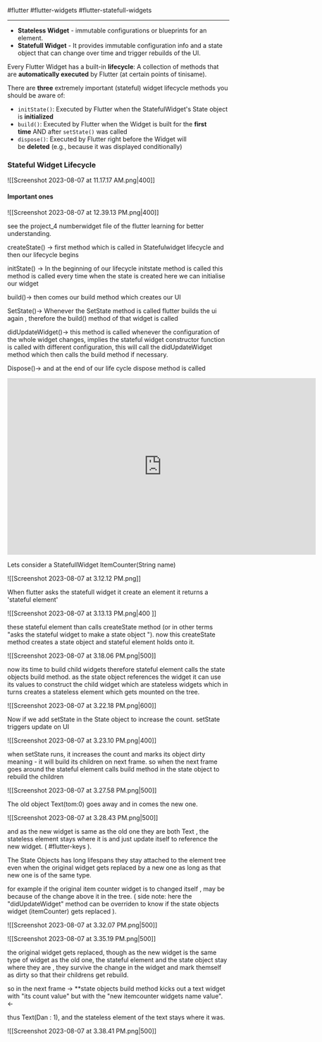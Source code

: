 
#flutter 
#flutter-widgets 
#flutter-statefull-widgets


----

- **Stateless Widget** - immutable configurations or blueprints for an element.
- **Statefull Widget**  - It provides immutable configuration info and a state object that can change over time and trigger rebuilds of the UI.

Every Flutter Widget has a built-in **lifecycle**: A collection of methods that are **automatically executed** by Flutter (at certain points of tinisame).

There are **three** extremely important (stateful) widget lifecycle methods you should be aware of:

- `initState()`: Executed by Flutter when the StatefulWidget's State object is **initialized**    
- `build()`: Executed by Flutter when the Widget is built for the **first time** AND after `setState()` was called
- `dispose()`: Executed by Flutter right before the Widget will be **deleted** (e.g., because it was displayed conditionally)


### Stateful Widget Lifecycle
 
![[Screenshot 2023-08-07 at 11.17.17 AM.png|400]]

#### Important ones 

![[Screenshot 2023-08-07 at 12.39.13 PM.png|400]]

see the project_4 numberwidget file of the flutter learning  for better understanding.

createState() -> 
first method which is called in Statefulwidget lifecycle and then our lifecycle begins

initState() ->
In the beginning of our lifecycle initstate method is called this method is called every time when the state is created here we can initialise our widget

build()->
then comes our build method which creates our UI

SetState()->
Whenever the SetState method is called flutter builds the ui again , therefore the build() method of that widget is called

didUpdateWidget()->
this method is called whenever the configuration of the whole widget changes, implies the stateful widget constructor function is called with different configuration, this will call the didUpdateWidget method  which then calls the build method if necessary.

Dispose()->
and at the end of our life cycle dispose method is called

<iframe width="700" height="400" src="https://www.youtube.com/embed/AqCMFXEmf3w?list=PLOU2XLYxmsIJyiwUPCou_OVTpRIn_8UMd" title="How Stateful Widgets Are Used Best - Flutter Widgets 101 Ep. 2" frameborder="0" allow="accelerometer; autoplay; clipboard-write; encrypted-media; gyroscope; picture-in-picture; web-share" allowfullscreen></iframe>

Lets consider a StatefullWidget ItemCounter(String name) 

![[Screenshot 2023-08-07 at 3.12.12 PM.png]]

When flutter asks the statefull widget it create an element it returns a 'stateful element'

![[Screenshot 2023-08-07 at 3.13.13 PM.png|400 ]]

these stateful element than calls createState method (or in other terms "asks the stateful widget to make a state object "). now this createState method creates a state object and stateful element holds onto it.

![[Screenshot 2023-08-07 at 3.18.06 PM.png|500]]

now its time to build child widgets therefore stateful element calls the state objects build method. as the state object references the widget it can use its values to construct the child widget which are stateless widgets which in turns creates a stateless element which gets mounted on the tree.

![[Screenshot 2023-08-07 at 3.22.18 PM.png|600]]

Now if we add setState in the State object to increase the count.
setState triggers update on UI

![[Screenshot 2023-08-07 at 3.23.10 PM.png|400]]

when setState runs, it increases the count and marks its object dirty meaning - it will build its children on next frame. so when the next frame goes around the stateful element calls build method in the state object to rebuild the children  

![[Screenshot 2023-08-07 at 3.27.58 PM.png|500]]

The old object Text(tom:0) goes away and in comes the new one.

![[Screenshot 2023-08-07 at 3.28.43 PM.png|500]]

and as the new widget is same as the old one they are both Text , the stateless element stays where it is and just update itself to reference the new widget. ( #flutter-keys ).


The State Objects has long lifespans they stay attached to the element tree even when the original widget gets replaced by a new one as long as that new one is of the same type.

for example if the original item counter widget is to changed itself , may be because of the change above it in the tree. ( side note: here the "didUpdateWidget" method can be overriden to know if the state objects widget (itemCounter) gets replaced ).

![[Screenshot 2023-08-07 at 3.32.07 PM.png|500]]

![[Screenshot 2023-08-07 at 3.35.19 PM.png|500]]

the original widget gets replaced, though as the new widget is the same type of widget as the old one, the stateful element and the state object stay where they are , they survive the change in the widget and mark themself as dirty so that their childrens get rebuild. 

so in the next frame
-> **state objects build method kicks out a text widget with "its count value" but with the "new itemcounter widgets name value". <-

thus Text(Dan : 1), and the stateless element of the text stays where it was.

![[Screenshot 2023-08-07 at 3.38.41 PM.png|500]]





